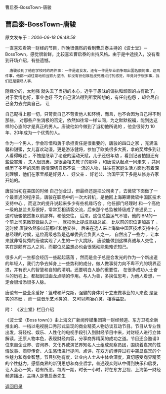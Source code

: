 曹启泰-BossTown-唐骏
## 曹启泰-BossTown-唐骏

 原文发布于：*2006-06-18 09:48:58*

   
一直喜欢看第一财经的节目，昨晚很偶然的看到曹启泰主持的《波士堂》－
BossTown，感觉很新鲜，比较喜欢曹启泰的主持风格。由于是中途接入，没有看到开场介绍，有些遗憾。

 

      唐骏谈到了他在学校时的两件事：一件是追女友，还有一件是毕业前争取出国名额的事，这两件事，他都一如往常地相当努力坚持，却没有世俗厚脸皮死缠烂打的感觉，毕竟对于很多事，我们还是要尽人事、
随缘分的，太勉强 就失去了当初的本心，近乎于愚昧的偏执和顽固的占有欲了。对于爱情也好，事业也好 不为自己没法得到所爱所想的，有任何抱怨
，却会尽自己全力去完美自己， 让

自己配得上那一切，只苛责自己不苛责他人和环境，而且，也不会因为自己得不到那些，
对那些产生消极的否定，依然如往常一样认同，为之默默祝福，能到达这样的心态的才是真正的男人。唐骏他如今做到了当初他所说的 ，他会很努力
10年、20年成为一个优秀的人。

 

   
作为一个男人，学会珍惜和勇于承担责任是很重要的，唐骏的四口之家
，充满温馨和甜蜜，女儿喜欢动漫，更是游泳健将，参加了欧美很多大赛，拿的奖牌多到让人看得眼花 ，不愧是继承了老爸的运动天赋，儿子还很年幼
，看到记者拍摄还有些些害羞 ，夫人很贤惠，是很会相夫教子的那种 ，和唐骏从起点一同走来 ，共同经历了多年的风雨 感情深切自然不说
一流的人物，往往在家庭生活方面也有着深刻理解，他们在家里都是好男人 、好父亲
、好老公、治国平天下多是从修身齐家开始的。

 

    
唐骏当初在美国的时候
自己创业过，但最终还是把公司卖了，去微软下面做了一个最普通的程序员，唐骏在职场中的一次大转机，是他回上海筹建微软中国区技术支持中心
，而这次的提升说起来多少有些机缘巧合 。他任部门经理时 和一个高他一级的总监关系很好，常常互相请客交流，后来那个总监被降级成了普通员工
，这时唐骏依然象以前那样，和他交往， 后来，这位总监运气不错，他的IBM的一个前上司来微软做巨头之一， 就把他上提成高级总监，
比以前的职位更加高了 ，这时候 唐骏依然象以前那样和他交往，
后来在选人来上海做中国区技术支持中心总经理的时候，这位高级总监是选举委员会负责人之一， 自然出了一些力
，让本来就非常优秀的唐骏实现了人生的一个大跳跃， 唐骏能做到这样真诚与人交往
，实在是颇有古人之风，而那位总监想必也会很感动能患难识知己。

 

    
很多人的一生都会经历一些起起落落
，然而是金子总是会发光的作为一个新出道的年轻人，我们力争去掉身上一些势利的成分，做人做事努力向不卑不亢的境界迈进，并有识人的智慧和自知的清明。还要明白人脉的重要性，
在很多成功人士奋斗的历程上，都起到过画龙点睛的作用。与人为善，多换位思考，为他人着想，一定会很增添很多人脉。

 

   
唐骏有一些业余爱好：篮球和萨克斯，强健的身体对于立志做事业的人来说 是坚实的基础 ，而一些音乐艺术类的，
又可以陶冶心灵，相得益彰。

 

附： 《波士堂》栏目介绍

 
  
《波士堂（Boss 
town）》由上海文广新闻传媒集团第一财经频道、东方卫视全新推出的、一档以电视脱口秀形式呈现的商业精英人物访谈互动节目。节目从专业性出发，将轻松、娱乐、人性化的电视手段引入到财经节目中来，对财经人进行立体解读，还原人物本色，表现财经内容，分享商界精英的成功之道。节目还会邀请3位来自企业界、咨询界、文化界或演艺界知名人士组成观察员团，围绕着嘉宾的性情故事、商界传奇、人生感悟进行提问、点评，在双方的博弈过程中突显嘉宾的个性魅力和商业智慧。节目张弛有度，让业内人士从中体会深度，真切感受商界精英的个性魅力，感悟商界的新锐思想和商业哲学，普通观众则从中得到快乐和启发，让人会心一笑，若有所思。每周一期，时长一小时，将在东方卫视、上海第一财经频道播出。主持人是曹启泰先生

[返回目录](index.html)
